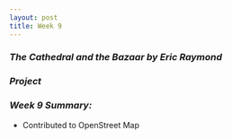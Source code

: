 ```yaml
---
layout: post
title: Week 9
---
```

### **_The Cathedral and the Bazaar by Eric Raymond_**  
### **_Project_**  
### **_Week 9 Summary:_**  
* Contributed to OpenStreet Map
<!--
    Summarize your impressions about the Eric Raymond's The Cathedral and the Bazaar. In particular, what are the three concepts from that book that most impressed you?
    Describe the project you chose to work on, why you have decided to work on it, and write about the progress you are making in selecting an issue that you want to fix in this project.

-->
